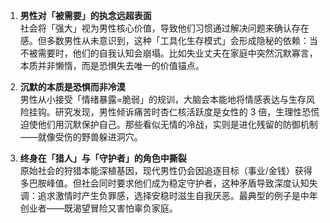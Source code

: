 1. **男性对「被需要」的执念远超表面**  
   社会将「强大」视为男性核心价值，导致他们习惯通过解决问题来确认存在感。但多数男性从未意识到，这种「工具化生存模式」会形成隐秘的依赖：当不被需要时，他们的自我认知会崩塌。比如失业丈夫在家庭中突然沉默寡言，本质并非懒惰，而是恐惧失去唯一的价值锚点。

2. **沉默的本质是恐惧而非冷漠**  
   男性从小接受「情绪暴露=脆弱」的规训，大脑会本能地将情感表达与生存风险挂钩。研究发现，男性倾诉痛苦时杏仁核活跃度是女性的 3 倍，生理性恐慌迫使他们用沉默保护自己。那些看似无情的冷战，实则是进化残留的防御机制——就像受伤的野兽躲进洞穴。

3. **终身在「猎人」与「守护者」的角色中撕裂**  
   原始社会的狩猎本能深植基因，现代男性仍会因追逐目标（事业/金钱）获得多巴胺峰值。但社会同时要求他们成为稳定守护者，这种矛盾导致深度认知失调：追求激情时产生负罪感，选择安稳时滋生自我厌恶。最典型的例子是中年创业者——既渴望冒险又害怕辜负家庭。